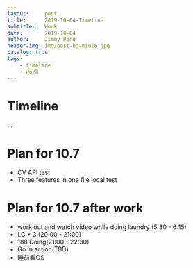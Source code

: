```yaml
---
layout:     post
title:      2019-10-04-Timeline
subtitle:   Work
date:       2019-10-04
author:     Jimmy Peng
header-img: img/post-bg-miui6.jpg
catalog: true
tags:
    - timeline
    - work
---
```


# Timeline
...

# Plan for 10.7
- CV API test
- Three features in one file local test

# Plan for 10.7 after work
- work out and watch video while doing laundry (5:30 - 6:15)
- LC * 3 (20:00 - 21:00)
- 188 Doing(21:00 - 22:30)
- Go in action(TBD)
- 睡前看OS
